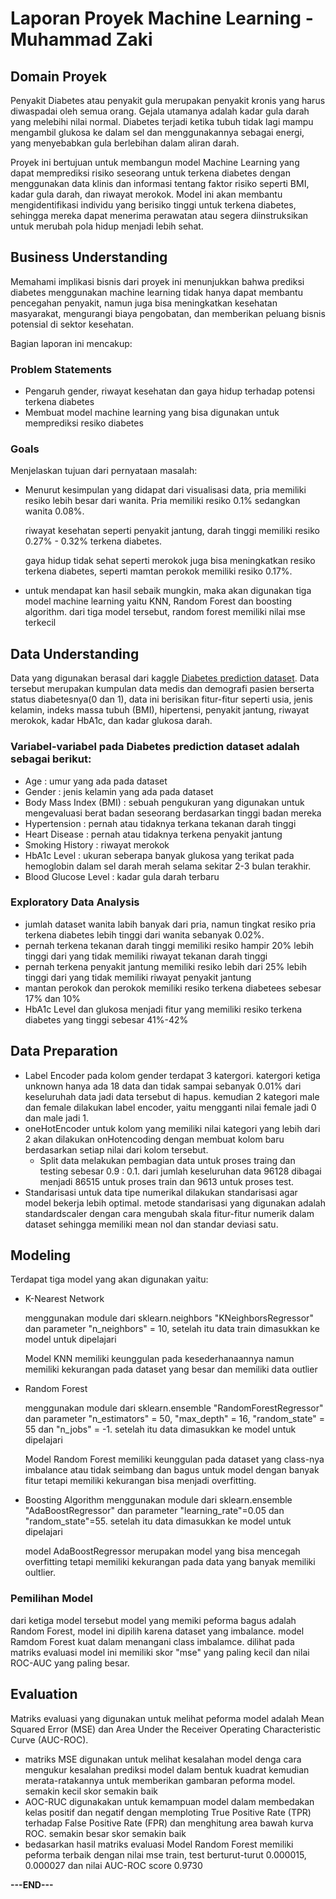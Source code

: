 # Laporan Proyek Machine Learning - Muhammad Zaki

## Domain Proyek

Penyakit Diabetes atau penyakit gula merupakan penyakit kronis yang harus diwaspadai oleh semua orang. Gejala utamanya adalah kadar gula darah yang melebihi nilai normal. Diabetes terjadi ketika tubuh tidak lagi mampu mengambil glukosa ke dalam sel dan menggunakannya sebagai energi, yang menyebabkan gula berlebihan dalam aliran darah. 

Proyek ini bertujuan untuk membangun model Machine Learning yang dapat memprediksi risiko seseorang untuk terkena diabetes dengan menggunakan data klinis dan informasi tentang faktor risiko seperti BMI, kadar gula darah, dan riwayat merokok. Model ini akan membantu mengidentifikasi individu yang berisiko tinggi untuk terkena diabetes, sehingga mereka dapat menerima perawatan atau segera diinstruksikan untuk merubah pola hidup menjadi lebih sehat.

## Business Understanding

Memahami implikasi bisnis dari proyek ini menunjukkan bahwa prediksi diabetes menggunakan machine learning tidak hanya dapat membantu pencegahan penyakit, namun juga bisa meningkatkan kesehatan masyarakat, mengurangi biaya pengobatan, dan memberikan peluang bisnis potensial di sektor kesehatan.

Bagian laporan ini mencakup:

### Problem Statements
- Pengaruh gender, riwayat kesehatan dan gaya hidup terhadap potensi terkena diabetes
- Membuat model machine learning yang bisa digunakan untuk memprediksi resiko diabetes

### Goals

Menjelaskan tujuan dari pernyataan masalah:
- Menurut kesimpulan yang didapat dari visualisasi data, pria memiliki resiko lebih besar dari wanita. Pria memiliki resiko 0.1% sedangkan wanita 0.08%.

  riwayat kesehatan seperti penyakit jantung, darah tinggi memiliki resiko 0.27% - 0.32% terkena diabetes.

  gaya hidup tidak sehat seperti merokok juga bisa meningkatkan resiko terkena diabetes, seperti mamtan perokok memiliki resiko 0.17%.

- untuk mendapat kan hasil sebaik mungkin, maka akan digunakan tiga model machine learning yaitu KNN, Random Forest dan boosting algorithm.
  dari tiga model tersebut, random forest memiliki nilai mse terkecil 

## Data Understanding

Data yang digunakan berasal dari kaggle [Diabetes prediction dataset](https://www.kaggle.com/datasets/iammustafatz/diabetes-prediction-dataset).
Data tersebut merupakan kumpulan data medis dan demografi pasien berserta status diabetesnya(0 dan 1), data ini berisikan fitur-fitur seperti usia, jenis kelamin, indeks massa tubuh (BMI), hipertensi, penyakit jantung, riwayat merokok, kadar HbA1c, dan kadar glukosa darah.

### Variabel-variabel pada Diabetes prediction dataset adalah sebagai berikut:
- Age : umur yang ada pada dataset
- Gender : jenis kelamin yang ada pada dataset
- Body Mass Index (BMI) : sebuah pengukuran yang digunakan untuk mengevaluasi berat badan seseorang berdasarkan tinggi badan mereka
- Hypertension : pernah atau tidaknya terkana tekanan darah tinggi
- Heart Disease : pernah atau tidaknya terkena penyakit jantung
- Smoking History : riwayat merokok
- HbA1c Level : ukuran seberapa banyak glukosa yang terikat pada hemoglobin dalam sel darah merah selama sekitar 2-3 bulan terakhir. 
- Blood Glucose Level : kadar gula darah terbaru

### Exploratory Data Analysis
- jumlah dataset wanita labih banyak dari pria, namun tingkat resiko pria terkena diabetes lebih tinggi dari wanita sebanyak 0.02%.
- pernah terkena tekanan darah tinggi memiliki resiko hampir 20% lebih tinggi dari yang tidak memiliki riwayat tekanan darah tinggi
- pernah terkena penyakit jantung memiliki resiko lebih dari 25% lebih tinggi dari yang tidak memiliki riwayat penyakit jantung
- mantan perokok dan perokok memiliki resiko terkena diabetees sebesar 17% dan 10%
- HbA1c Level dan glukosa menjadi fitur yang memiliki resiko terkena diabetes yang tinggi sebesar 41%-42%

## Data Preparation
- Label Encoder
  pada kolom gender terdapat 3 katergori. katergori ketiga unknown hanya ada 18 data dan tidak sampai sebanyak 0.01% dari keseluruhah data jadi data tersebut di hapus. kemudian 2 kategori male dan female dilakukan label encoder, yaitu mengganti nilai female jadi 0 dan male jadi 1.
- oneHotEncoder
  untuk kolom yang memiliki nilai kategori yang lebih dari 2 akan dilakukan onHotencoding dengan membuat kolom baru berdasarkan setiap nilai dari kolom tersebut.
  - Split data
    melakukan pembagian data untuk proses traing dan testing sebesar 0.9 : 0.1. dari jumlah keseluruhan data 96128 dibagai menjadi 86515 untuk proses train dan 9613 untuk proses test.
- Standarisasi
    untuk data tipe numerikal dilakukan standarisasi agar model bekerja lebih optimal. metode standarisasi yang digunakan adalah standardscaler dengan cara mengubah skala fitur-fitur numerik dalam dataset sehingga memiliki mean nol dan standar deviasi satu.
## Modeling
Terdapat tiga model yang akan digunakan yaitu:
- K-Nearest Network
  
  menggunakan module dari sklearn.neighbors "KNeighborsRegressor" dan parameter "n_neighbors" = 10, setelah itu data train dimasukkan ke model untuk dipelajari
  
  Model KNN memiliki keunggulan pada kesederhanaannya namun memiliki kekurangan pada dataset yang besar dan memiliki data outlier
  
- Random Forest
  
  menggunakan module dari sklearn.ensemble "RandomForestRegressor" dan parameter "n_estimators" = 50, "max_depth" = 16, "random_state" = 55 dan "n_jobs" = -1. setelah itu data dimasukkan ke model untuk dipelajari

  Model Random Forest memiliki keunggulan pada dataset yang class-nya imbalance atau tidak seimbang dan bagus untuk model dengan banyak fitur tetapi memiliki kekurangan bisa menjadi overfitting.
  
- Boosting Algorithm
  menggunakan module dari sklearn.ensemble "AdaBoostRegressor" dan parameter "learning_rate"=0.05 dan "random_state"=55. setelah itu data dimasukkan ke model untuk dipelajari

  model AdaBoostRegressor merupakan model yang bisa mencegah overfitting tetapi memiliki kekurangan pada data yang banyak memiliki oultlier. 

### Pemilihan Model
dari ketiga model tersebut model yang memiki peforma bagus adalah Random Forest, model ini dipilih karena dataset yang imbalance. model Ramdom Forest kuat dalam menangani class imbalamce. dilihat pada matriks evaluasi model ini memiliki skor "mse" yang paling kecil dan nilai ROC-AUC yang paling besar.
  
## Evaluation

Matriks evaluasi yang digunakan untuk melihat peforma model adalah Mean Squared Error (MSE) dan Area Under the Receiver Operating Characteristic Curve (AUC-ROC).
- matriks MSE digunakan untuk melihat kesalahan model denga cara mengukur kesalahan prediksi model dalam bentuk kuadrat kemudian merata-ratakannya untuk memberikan gambaran peforma model. semakin kecil skor semakin baik
- AOC-RUC digunakakan untuk kemampuan model dalam membedakan kelas positif dan negatif dengan memploting True Positive Rate (TPR) terhadap False Positive Rate (FPR) dan menghitung area bawah kurva ROC. semakin besar skor semakin baik
- bedasarkan hasil matriks evaluasi Model Random Forest memiliki peforma terbaik dengan nilai mse train, test berturut-turut 0.000015, 0.000027 dan nilai AUC-ROC score 0.9730


**---END---**
